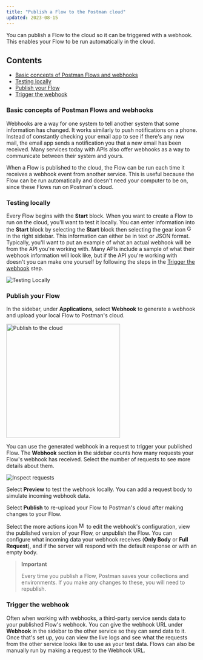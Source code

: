```yaml
---
title: "Publish a Flow to the Postman cloud"
updated: 2023-08-15
---
```


You can publish a Flow to the cloud so it can be triggered with a webhook. This enables your Flow to be run automatically in the cloud.

## Contents

* [Basic concepts of Postman Flows and webhooks](#basic-concepts-of-postman-flows-and-webhooks)
* [Testing locally](#testing-locally)
* [Publish your Flow](#publish-your-flow)
* [Trigger the webhook](#trigger-the-webhook)

### Basic concepts of Postman Flows and webhooks

Webhooks are a way for one system to tell another system that some information has changed. It works similarly to push notifications on a phone. Instead of constantly checking your email app to see if there's any new mail, the email app sends a notification you that a new email has been received. Many services today with APIs also offer webhooks as a way to communicate between their system and yours.

When a Flow is published to the cloud, the Flow can be run each time it receives a webhook event from another service. This is useful because the Flow can be run automatically and doesn't need your computer to be on, since these Flows run on Postman's cloud.

### Testing locally

Every Flow begins with the **Start** block. When you want to create a Flow to run on the cloud, you'll want to test it locally. You can enter information into the **Start** block by selecting the **Start** block then selecting the gear icon <img alt="Gear icon" src="https://assets.postman.com/postman-docs/icon-settings-v9.jpg#icon" width="16px"> in the right sidebar. This information can either be in text or JSON format. Typically, you'll want to put an example of what an actual webhook will be from the API you're working with. Many APIs include a sample of what their webhook information will look like, but if the API you're working with doesn't you can make one yourself by following the steps in the [Trigger the webhook](#trigger-the-webhook) step.

![Testing Locally](https://assets.postman.com/postman-docs/v10/running-flows-on-the-cloud-test-data-v10-1.gif)

### Publish your Flow

In the sidebar, under **Applications**, select **Webhook** to generate a webhook and upload your local Flow to Postman's cloud.

<img width="300" alt="Publish to the cloud" src="https://assets.postman.com/postman-docs/v10/flows-create-webhook-v10-1.gif" fetchpriority="low" loading="lazy" />

You can use the generated webhook in a request to trigger your published Flow. The **Webhook** section in the sidebar counts how many requests your Flow's webhook has received. Select the number of requests to see more details about them.

![Inspect requests](https://assets.postman.com/postman-docs/v10/flows-webhook-requests-v10.jpg)

Select **Preview** to test the webhook locally. You can add a request body to simulate incoming webhook data.

Select **Publish** to re-upload your Flow to Postman's cloud after making changes to your Flow.

Select the more actions icon <img alt="More actions icon" src="https://assets.postman.com/postman-docs/icon-more-actions-v9.jpg#icon" width="16px"> to edit the webhook's configuration, view the published version of your Flow, or unpublish the Flow. You can configure what incoming data your webhook receives (**Only Body** or **Full Request**), and if the server will respond with the default response or with an empty body.

> **Important**
>
> Every time you publish a Flow, Postman saves your collections and environments. If you make any changes to these, you will need to republish.

### Trigger the webhook

Often when working with webhooks, a third-party service sends data to your published Flow's webhook. You can give the webhook URL under **Webhook** in the sidebar to the other service so they can send data to it. Once that's set up, you can view the live logs and see what the requests from the other service looks like to use as your test data. Flows can also be manually run by making a request to the Webhook URL.
